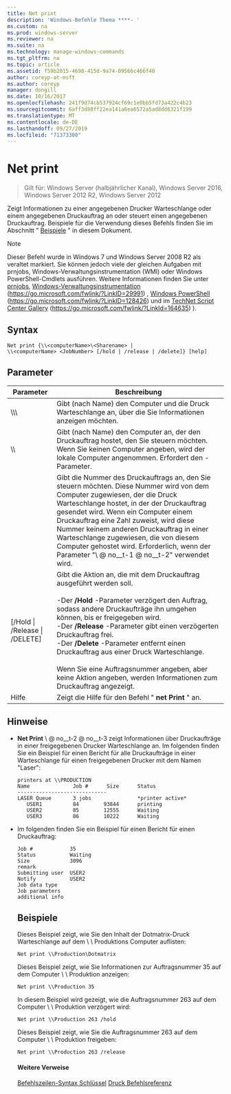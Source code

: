 ```yaml
---
title: Net print
description: 'Windows-Befehle Thema ****- '
ms.custom: na
ms.prod: windows-server
ms.reviewer: na
ms.suite: na
ms.technology: manage-windows-commands
ms.tgt_pltfrm: na
ms.topic: article
ms.assetid: f59b2015-4698-415d-9a74-09566c466f40
author: coreyp-at-msft
ms.author: coreyp
manager: dongill
ms.date: 10/16/2017
ms.openlocfilehash: 241f9d74cb537924cf69c1e0bb5fd73a422c4b23
ms.sourcegitcommit: 6aff3d88ff22ea141a6ea6572a5ad8dd6321f199
ms.translationtype: MT
ms.contentlocale: de-DE
ms.lasthandoff: 09/27/2019
ms.locfileid: "71373300"
---
```

# <a name="net-print"></a>Net print

>Gilt für: Windows Server (halbjährlicher Kanal), Windows Server 2016, Windows Server 2012 R2, Windows Server 2012

Zeigt Informationen zu einer angegebenen Drucker Warteschlange oder einem angegebenen Druckauftrag an oder steuert einen angegebenen Druckauftrag.
Beispiele für die Verwendung dieses Befehls finden Sie im Abschnitt " [Beispiele](#BKMK_examples) " in diesem Dokument.
> [!NOTE]
> Dieser Befehl wurde in Windows 7 und Windows Server 2008 R2 als veraltet markiert. Sie können jedoch viele der gleichen Aufgaben mit prnjobs, Windows-Verwaltungsinstrumentation (WMI) oder Windows PowerShell-Cmdlets ausführen. Weitere Informationen finden Sie unter [prnjobs](prnjobs.md), [Windows-Verwaltungsinstrumentation](https://go.microsoft.com/fwlink/?LinkID=29991) (https://go.microsoft.com/fwlink/?LinkID=29991) , [Windows PowerShell](https://go.microsoft.com/fwlink/?LinkID=128426) (https://go.microsoft.com/fwlink/?LinkID=128426) und im [TechNet Script Center Gallery](https://go.microsoft.com/fwlink/?LinkId=164635) (https://go.microsoft.com/fwlink/?LinkId=164635) ).
> ## <a name="syntax"></a>Syntax
> ```
> Net print {\\<computerName>\<Sharename> | 
> \\<computerName> <JobNumber> [/hold | /release | /delete]} [help]
> ```
> ## <a name="parameters"></a>Parameter
> 
> |               Parameter               |                                                                                                                                                                                                                     Beschreibung                                                                                                                                                                                                                      |
> |----------------------------------------|------------------------------------------------------------------------------------------------------------------------------------------------------------------------------------------------------------------------------------------------------------------------------------------------------------------------------------------------------------------------------------------------------------------------------------------------------|
> |    \\\\<computerName>\\<Sharename>     |                                                                                                                                                                            Gibt (nach Name) den Computer und die Druck Warteschlange an, über die Sie Informationen anzeigen möchten.                                                                                                                                                                             |
> |           \\\\<computerName>           |                                                                                                                                 Gibt (nach Name) den Computer an, der den Druckauftrag hostet, den Sie steuern möchten. Wenn Sie keinen Computer angeben, wird der lokale Computer angenommen. Erfordert den <JobNumber>-Parameter.                                                                                                                                  |
> |              <JobNumber>               |                                             Gibt die Nummer des Druckauftrags an, den Sie steuern möchten. Diese Nummer wird von dem Computer zugewiesen, der die Druck Warteschlange hostet, in der der Druckauftrag gesendet wird. Wenn ein Computer einem Druckauftrag eine Zahl zuweist, wird diese Nummer keinem anderen Druckauftrag in einer Warteschlange zugewiesen, die von diesem Computer gehostet wird. Erforderlich, wenn der Parameter "\\ @ no__t-1 @ no__t-2" verwendet wird.                                             |
> | [/Hold &#124; /Release &#124; /DELETE] | Gibt die Aktion an, die mit dem Druckauftrag ausgeführt werden soll.<br /><br />-Der **/Hold** -Parameter verzögert den Auftrag, sodass andere Druckaufträge ihn umgehen können, bis er freigegeben wird.<br />-Der **/Release** -Parameter gibt einen verzögerten Druckauftrag frei.<br />-Der **/Delete** -Parameter entfernt einen Druckauftrag aus einer Druck Warteschlange.<br /><br />Wenn Sie eine Auftragsnummer angeben, aber keine Aktion angeben, werden Informationen zum Druckauftrag angezeigt. |
> |                  Hilfe                  |                                                                                                                                                                                                     Zeigt die Hilfe für den Befehl " **net Print** " an.                                                                                                                                                                                                     |
> 
> ## <a name="remarks"></a>Hinweise
> - **Net Print** \\ @ no__t-2 @ no__t-3 zeigt Informationen über Druckaufträge in einer freigegebenen Drucker Warteschlange an. Im folgenden finden Sie ein Beispiel für einen Bericht für alle Druckaufträge in einer Warteschlange für einen freigegebenen Drucker mit dem Namen "Laser":
>   ```
>   printers at \\PRODUCTION
>   Name              Job #      Size      Status
>   -----------------------------
>   LASER Queue       3 jobs               *printer active*
>      USER1          84        93844      printing
>      USER2          85        12555      Waiting
>      USER3          86        10222      Waiting
>   ```
> - Im folgenden finden Sie ein Beispiel für einen Bericht für einen Druckauftrag:
>   ```
>   Job #            35
>   Status           Waiting
>   Size             3096
>   remark
>   Submitting user  USER2
>   Notify           USER2
>   Job data type
>   Job parameters
>   additional info
>   ```
>   ## <a name="BKMK_examples"></a>Beispiele
>   Dieses Beispiel zeigt, wie Sie den Inhalt der Dotmatrix-Druck Warteschlange auf dem \\ \ Produktions Computer auflisten:
>   ```
>   Net print \\Production\Dotmatrix 
>   ```
>   Dieses Beispiel zeigt, wie Sie Informationen zur Auftragsnummer 35 auf dem Computer \\ \ Produktion anzeigen:
>   ```
>   Net print \\Production 35 
>   ```
>   In diesem Beispiel wird gezeigt, wie die Auftragsnummer 263 auf dem Computer \\ \ Produktion verzögert wird:
>   ```
>   Net print \\Production 263 /hold 
>   ```
>   Dieses Beispiel zeigt, wie Sie die Auftragsnummer 263 auf dem Computer \\ \ Produktion freigeben:
>   ```
>   Net print \\Production 263 /release 
>   ```
>   #### <a name="additional-references"></a>Weitere Verweise
>   [Befehlszeilen-Syntax Schlüssel](command-line-syntax-key.md)
>   [Druck Befehlsreferenz](print-command-reference.md)

